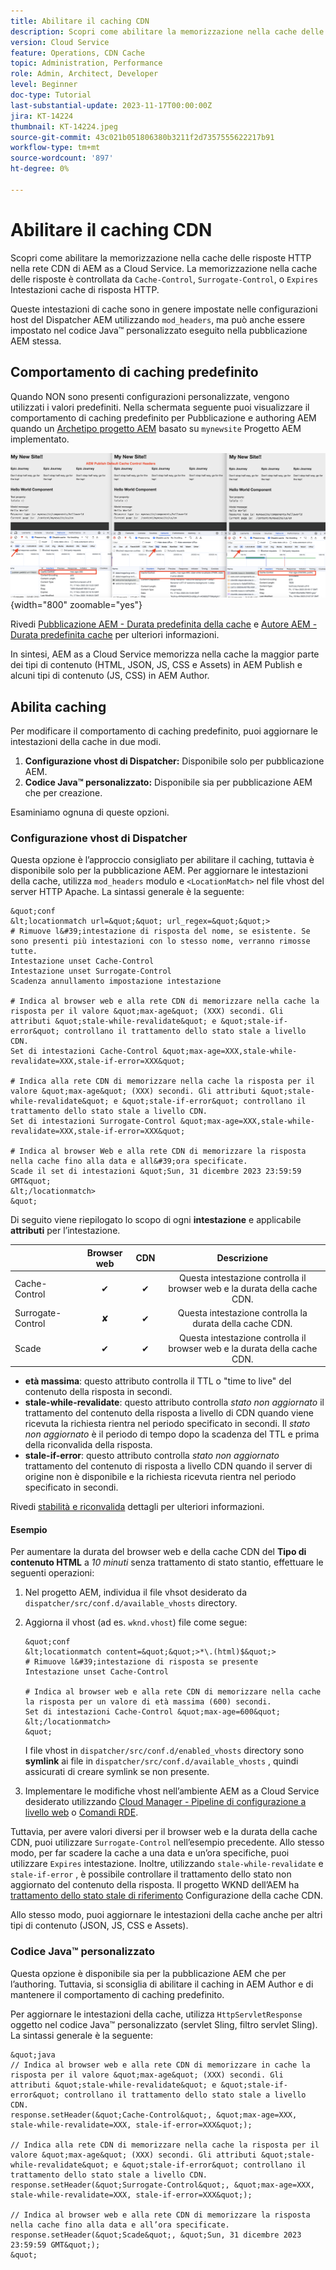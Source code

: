 ```yaml
---
title: Abilitare il caching CDN
description: Scopri come abilitare la memorizzazione nella cache delle risposte HTTP nella rete CDN di AEM as a Cloud Service.
version: Cloud Service
feature: Operations, CDN Cache
topic: Administration, Performance
role: Admin, Architect, Developer
level: Beginner
doc-type: Tutorial
last-substantial-update: 2023-11-17T00:00:00Z
jira: KT-14224
thumbnail: KT-14224.jpeg
source-git-commit: 43c021b051806380b3211f2d7357555622217b91
workflow-type: tm+mt
source-wordcount: '897'
ht-degree: 0%

---
```



# Abilitare il caching CDN

Scopri come abilitare la memorizzazione nella cache delle risposte HTTP nella rete CDN di AEM as a Cloud Service. La memorizzazione nella cache delle risposte è controllata da `Cache-Control`, `Surrogate-Control`, o `Expires` Intestazioni cache di risposta HTTP.

Queste intestazioni di cache sono in genere impostate nelle configurazioni host del Dispatcher AEM utilizzando `mod_headers`, ma può anche essere impostato nel codice Java™ personalizzato eseguito nella pubblicazione AEM stessa.

## Comportamento di caching predefinito

Quando NON sono presenti configurazioni personalizzate, vengono utilizzati i valori predefiniti. Nella schermata seguente puoi visualizzare il comportamento di caching predefinito per Pubblicazione e authoring AEM quando un [Archetipo progetto AEM](https://github.com/adobe/aem-project-archetype) basato su `mynewsite` Progetto AEM implementato.

![Comportamento di caching predefinito](../assets/how-to/aem-publish-default-cache-headers.png){width="800" zoomable="yes"}

Rivedi [Pubblicazione AEM - Durata predefinita della cache](https://experienceleague.adobe.com/docs/experience-manager-learn/cloud-service/caching/publish.html#cdn-cache-life) e [Autore AEM - Durata predefinita cache](https://experienceleague.adobe.com/docs/experience-manager-learn/cloud-service/caching/author.html?#default-cache-life) per ulteriori informazioni.

In sintesi, AEM as a Cloud Service memorizza nella cache la maggior parte dei tipi di contenuto (HTML, JSON, JS, CSS e Assets) in AEM Publish e alcuni tipi di contenuto (JS, CSS) in AEM Author.

## Abilita caching

Per modificare il comportamento di caching predefinito, puoi aggiornare le intestazioni della cache in due modi.

1. **Configurazione vhost di Dispatcher:** Disponibile solo per pubblicazione AEM.
1. **Codice Java™ personalizzato:** Disponibile sia per pubblicazione AEM che per creazione.

Esaminiamo ognuna di queste opzioni.

### Configurazione vhost di Dispatcher

Questa opzione è l’approccio consigliato per abilitare il caching, tuttavia è disponibile solo per la pubblicazione AEM. Per aggiornare le intestazioni della cache, utilizza `mod_headers` modulo e `<LocationMatch>` nel file vhost del server HTTP Apache. La sintassi generale è la seguente:

    &quot;conf
    &lt;locationmatch url=&quot;&quot; url_regex=&quot;&quot;>
    # Rimuove l&#39;intestazione di risposta del nome, se esistente. Se sono presenti più intestazioni con lo stesso nome, verranno rimosse tutte.
    Intestazione unset Cache-Control
    Intestazione unset Surrogate-Control
    Scadenza annullamento impostazione intestazione
    
    # Indica al browser web e alla rete CDN di memorizzare nella cache la risposta per il valore &quot;max-age&quot; (XXX) secondi. Gli attributi &quot;stale-while-revalidate&quot; e &quot;stale-if-error&quot; controllano il trattamento dello stato stale a livello CDN.
    Set di intestazioni Cache-Control &quot;max-age=XXX,stale-while-revalidate=XXX,stale-if-error=XXX&quot;
    
    # Indica alla rete CDN di memorizzare nella cache la risposta per il valore &quot;max-age&quot; (XXX) secondi. Gli attributi &quot;stale-while-revalidate&quot; e &quot;stale-if-error&quot; controllano il trattamento dello stato stale a livello CDN.
    Set di intestazioni Surrogate-Control &quot;max-age=XXX,stale-while-revalidate=XXX,stale-if-error=XXX&quot;
    
    # Indica al browser Web e alla rete CDN di memorizzare la risposta nella cache fino alla data e all&#39;ora specificate.
    Scade il set di intestazioni &quot;Sun, 31 dicembre 2023 23:59:59 GMT&quot;
    &lt;/locationmatch>
    &quot;

Di seguito viene riepilogato lo scopo di ogni **intestazione** e applicabile **attributi** per l’intestazione.

|                     | Browser web | CDN | Descrizione |
|---------------------|:-----------:|:---------:|:-----------:|
| Cache-Control | ✔ | ✔ | Questa intestazione controlla il browser web e la durata della cache CDN. |
| Surrogate-Control | ✘ | ✔ | Questa intestazione controlla la durata della cache CDN. |
| Scade | ✔ | ✔ | Questa intestazione controlla il browser web e la durata della cache CDN. |


- **età massima**: questo attributo controlla il TTL o &quot;time to live&quot; del contenuto della risposta in secondi.
- **stale-while-revalidate**: questo attributo controlla _stato non aggiornato_ il trattamento del contenuto della risposta a livello di CDN quando viene ricevuta la richiesta rientra nel periodo specificato in secondi. Il _stato non aggiornato_ è il periodo di tempo dopo la scadenza del TTL e prima della riconvalida della risposta.
- **stale-if-error**: questo attributo controlla _stato non aggiornato_ trattamento del contenuto di risposta a livello CDN quando il server di origine non è disponibile e la richiesta ricevuta rientra nel periodo specificato in secondi.

Rivedi [stabilità e riconvalida](https://developer.fastly.com/learning/concepts/edge-state/cache/stale/) dettagli per ulteriori informazioni.

#### Esempio

Per aumentare la durata del browser web e della cache CDN del **Tipo di contenuto HTML** a _10 minuti_ senza trattamento di stato stantio, effettuare le seguenti operazioni:

1. Nel progetto AEM, individua il file vhsot desiderato da `dispatcher/src/conf.d/available_vhosts` directory.
1. Aggiorna il vhost (ad es. `wknd.vhost`) file come segue:

       &quot;conf
       &lt;locationmatch content=&quot;&quot;>*\.(html)$&quot;>
       # Rimuove l&#39;intestazione di risposta se presente
       Intestazione unset Cache-Control
       
       # Indica al browser web e alla rete CDN di memorizzare nella cache la risposta per un valore di età massima (600) secondi.
       Set di intestazioni Cache-Control &quot;max-age=600&quot;
       &lt;/locationmatch>
       &quot;
   I file vhost in `dispatcher/src/conf.d/enabled_vhosts` directory sono **symlink** ai file in `dispatcher/src/conf.d/available_vhosts` , quindi assicurati di creare symlink se non presente.
1. Implementare le modifiche vhost nell’ambiente AEM as a Cloud Service desiderato utilizzando [Cloud Manager - Pipeline di configurazione a livello web](https://experienceleague.adobe.com/docs/experience-manager-cloud-service/content/implementing/using-cloud-manager/cicd-pipelines/introduction-ci-cd-pipelines.html?#web-tier-config-pipelines) o [Comandi RDE](https://experienceleague.adobe.com/docs/experience-manager-learn/cloud-service/developing/rde/how-to-use.html?lang=en#deploy-apache-or-dispatcher-configuration).

Tuttavia, per avere valori diversi per il browser web e la durata della cache CDN, puoi utilizzare `Surrogate-Control` nell’esempio precedente. Allo stesso modo, per far scadere la cache a una data e un’ora specifiche, puoi utilizzare `Expires` intestazione. Inoltre, utilizzando `stale-while-revalidate` e `stale-if-error` , è possibile controllare il trattamento dello stato non aggiornato del contenuto della risposta. Il progetto WKND dell’AEM ha [trattamento dello stato stale di riferimento](https://github.com/adobe/aem-guides-wknd/blob/main/dispatcher/src/conf.d/available_vhosts/wknd.vhost#L150-L155) Configurazione della cache CDN.

Allo stesso modo, puoi aggiornare le intestazioni della cache anche per altri tipi di contenuto (JSON, JS, CSS e Assets).

### Codice Java™ personalizzato

Questa opzione è disponibile sia per la pubblicazione AEM che per l’authoring. Tuttavia, si sconsiglia di abilitare il caching in AEM Author e di mantenere il comportamento di caching predefinito.

Per aggiornare le intestazioni della cache, utilizza `HttpServletResponse` oggetto nel codice Java™ personalizzato (servlet Sling, filtro servlet Sling). La sintassi generale è la seguente:

    &quot;java
    // Indica al browser web e alla rete CDN di memorizzare in cache la risposta per il valore &quot;max-age&quot; (XXX) secondi. Gli attributi &quot;stale-while-revalidate&quot; e &quot;stale-if-error&quot; controllano il trattamento dello stato stale a livello CDN.
    response.setHeader(&quot;Cache-Control&quot;, &quot;max-age=XXX, stale-while-revalidate=XXX, stale-if-error=XXX&quot;);
    
    // Indica alla rete CDN di memorizzare nella cache la risposta per il valore &quot;max-age&quot; (XXX) secondi. Gli attributi &quot;stale-while-revalidate&quot; e &quot;stale-if-error&quot; controllano il trattamento dello stato stale a livello CDN.
    response.setHeader(&quot;Surrogate-Control&quot;, &quot;max-age=XXX, stale-while-revalidate=XXX, stale-if-error=XXX&quot;);
    
    // Indica al browser web e alla rete CDN di memorizzare la risposta nella cache fino alla data e all’ora specificate.
    response.setHeader(&quot;Scade&quot;, &quot;Sun, 31 dicembre 2023 23:59:59 GMT&quot;);
    &quot;
